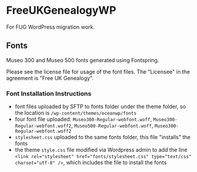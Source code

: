# FreeUKGenealogyWP
For FUG WordPress migration work.

## Fonts
Museo 300 and Museo 500 fonts generated using Fontspring.

Please see the license file for usage of the font files. The "Licensee" in the agreement is "Free UK Genealogy".

### Font Installation Instructions
* font files uploaded by SFTP to fonts folder under the theme folder, so the location is `/wp-content/themes/oceanwp/fonts`
* four font file uploaded:  `Museo300-Regular-webfont.woff`, `Museo300-Regular-webfont.woff2`, `Museo500-Regular-webfont.woff`, `Museo300-Regular-webfont.woff2`
* `stylesheet.css` uploaded to the same fonts folder, this file "installs" the fonts
* the theme `style.css` file modified via Wordpress admin to add the line `<link rel="stylesheet" href="fonts/stylesheet.css" type="text/css" charset="utf-8" />`, which includes the file to install the fonts
